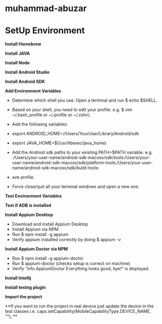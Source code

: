 # muhammad-abuzar
# SetUp Environment 
 
 **Install Homebrew**
 

 **Install JAVA**
 
 
 **Install Node**
 
 
 **Install Android Studio**
 
 
 **Install Android SDK**
 
 
 **Add Environment Variables**
 
 - Determine which shell you use. Open a terminal and run $ echo $SHELL. 
 - Based on your shell, you need to edit your profile. e.g. $ vim ~/.bash_profile or ~/.profile or ~/.zshrc. 
 - Add the following variables: 
 - export ANDROID_HOME=//Users/YourUser/Library/Android/sdk 
 - export JAVA_HOME=$(/usr/libexec/java_home) 
 
 - Add the Android sdk paths to your existing PATH=$PATH variable. e.g. :/Users/your-user-name/android-sdk-macosx/sdk/tools:/Users/your-user-name/android-sdk-macosx/sdk/platform-tools:/Users/your-user-name/android-sdk-macosx/sdk/build-tools: 
 - ave profile. 
 - Force close/quit all your terminal windows and open a new one. 
 
 **Test Environment Variables**
 
 
 **Test if ADB is installed**
 
 **Install Appium Desktop**
 
 - Download and install Appium Desktop 
 - Install Appium via NPM
 - Run $ npm install -g appium 
 - Verify appium installed correctly by doing $ appium -v 
 
 **Install Appium Doctor via NPM**
 
 - Run $ npm install -g appium-doctor 
 - Run $ appium-doctor (checks setup is correct on machine) 
 - Verify "info AppiumDoctor Everything looks good, bye!" is displayed. 
 
 **Install Intellij**
 
 **Install testng plugin**
 
 **Import the project**
 
 **If you want to run the project in real device just update the device in the test classes i.e. caps.setCapability(MobileCapabilityType.DEVICE_NAME, ""); **
 
